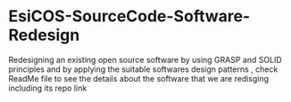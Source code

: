 # EsiCOS-SourceCode-Software-Redesign
 Redesigning an existing open source software by using GRASP and SOLID principles and by applying the suitable softwares design patterns , check ReadMe file to see the details about the software that we are redisging including its repo link 
